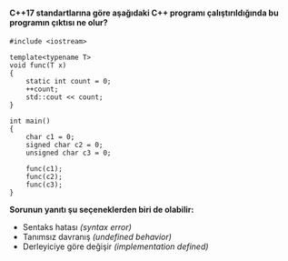 #### C++17 standartlarına göre aşağıdaki C++ programı çalıştırıldığında bu programın çıktısı ne olur?

```
#include <iostream>
 
template<typename T>
void func(T x)
{
	static int count = 0;
	++count;
	std::cout << count;
}
 
int main()
{
	char c1 = 0;
	signed char c2 = 0;
	unsigned char c3 = 0;
 
	func(c1);
	func(c2);
	func(c3);
}
```

__Sorunun yanıtı şu seçeneklerden biri de olabilir:__

+ Sentaks hatası *(syntax error)*
+ Tanımsız davranış *(undefined behavior)*
+ Derleyiciye göre değişir *(implementation defined)*
